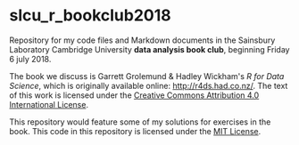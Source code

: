 # slcu_r_bookclub2018
Repository for my code files and Markdown documents in the Sainsbury Laboratory Cambridge University **data analysis book club**, beginning Friday 6 july 2018.

The book we discuss is Garrett Grolemund & Hadley Wickham's *R for Data Science*, which is originally available online: http://r4ds.had.co.nz/. The text of this work is licensed under the [Creative Commons Attribution 4.0 International License](https://creativecommons.org/licenses/by/4.0/). 

This repository would feature some of my solutions for exercises in the book. This code in this repository is licensed under the [MIT License](https://opensource.org/licenses/MIT).
